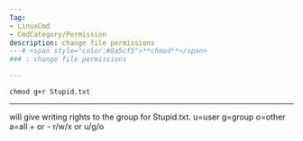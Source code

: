 ```yaml
---
Tag:
- LinuxCmd 
- CmdCategory/Permission
description: change file permissions
---# <span style="color:#8a5cf5">**chmod**</span>
### : change file permissions

---
```

```
chmod g+r Stupid.txt
```
---
will give writing rights to the group for Stupid.txt. u=user g=group o=other a=all + or - r/w/x or u/g/o